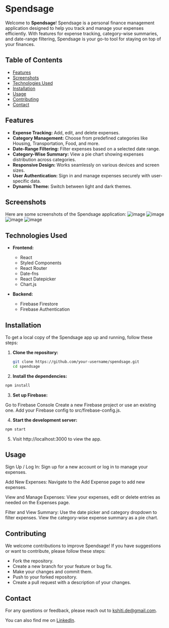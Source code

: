 # Spendsage

Welcome to **Spendsage**! Spendsage is a personal finance management application designed to help you track and manage your expenses efficiently. With features for expense tracking, category-wise summaries, and date-range filtering, Spendsage is your go-to tool for staying on top of your finances.


## Table of Contents

- [Features](#features)
- [Screenshots](#screenshots)
- [Technologies Used](#technologies-used)
- [Installation](#installation)
- [Usage](#usage)
- [Contributing](#contributing)
- [Contact](#contact)

## Features

- **Expense Tracking:** Add, edit, and delete expenses. 
- **Category Management:** Choose from predefined categories like Housing, Transportation, Food, and more.
- **Date-Range Filtering:** Filter expenses based on a selected date range.
- **Category-Wise Summary:** View a pie chart showing expenses distribution across categories.
- **Responsive Design:** Works seamlessly on various devices and screen sizes.
- **User Authentication:** Sign in and manage expenses securely with user-specific data.
- **Dynamic Theme:** Switch between light and dark themes.

## Screenshots

Here are some screenshots of the Spendsage application:
![image](https://github.com/kshiti-codes/SpendSage/assets/171407152/517572b4-4340-42cf-9c74-b3233cdde103)
![image](https://github.com/kshiti-codes/SpendSage/assets/171407152/e9744249-8639-4ae3-89c4-bdee6d42d281)
![image](https://github.com/kshiti-codes/SpendSage/assets/171407152/6fc9be64-b6e9-4dd1-9dcb-6bc7b8a2e024)
![image](https://github.com/kshiti-codes/SpendSage/assets/171407152/bfffe67e-5d57-4f5e-b613-6f7e977bd17b)

## Technologies Used

- **Frontend:**
  - React
  - Styled Components
  - React Router
  - Date-fns
  - React Datepicker
  - Chart.js

- **Backend:**
  - Firebase Firestore
  - Firebase Authentication

## Installation

To get a local copy of the Spendsage app up and running, follow these steps:

1. **Clone the repository:**

   ```bash
   git clone https://github.com/your-username/spendsage.git
   cd spendsage
   ```

2. **Install the dependencies:**

  ```bash
  npm install
  ```
3. **Set up Firebase:**

  Go to Firebase Console
  Create a new Firebase project or use an existing one.
  Add your Firebase config to src/firebase-config.js.

4. **Start the development server:**

  ```bash
  npm start
  ```
5. Visit http://localhost:3000 to view the app.

## Usage
Sign Up / Log In:
Sign up for a new account or log in to manage your expenses.

Add New Expenses:
Navigate to the Add Expense page to add new expenses.

View and Manage Expenses:
View your expenses, edit or delete entries as needed on the Expenses page.

Filter and View Summary:
Use the date picker and category dropdown to filter expenses.
View the category-wise expense summary as a pie chart.

## Contributing
We welcome contributions to improve Spendsage! If you have suggestions or want to contribute, please follow these steps:

- Fork the repository.
- Create a new branch for your feature or bug fix.
- Make your changes and commit them.
- Push to your forked repository.
- Create a pull request with a description of your changes.

## Contact
For any questions or feedback, please reach out to kshiti.de@gmail.com.

You can also find me on [LinkedIn](https://www.linkedin.com/in/kshitipatel1999/).
